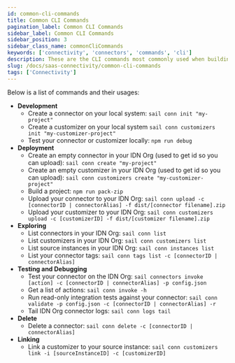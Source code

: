 ```yaml
---
id: common-cli-commands
title: Common CLI Commands
pagination_label: Common CLI Commands
sidebar_label: Common CLI Commands
sidebar_position: 3
sidebar_class_name: commonCliCommands
keywords: ['connectivity', 'connectors', 'commands', 'cli']
description: These are the CLI commands most commonly used when building SaaS Connectors.
slug: /docs/saas-connectivity/common-cli-commands
tags: ['Connectivity']
---
```


Below is a list of commands and their usages:

- **Development**
  - Create a connector on your local system: `sail conn init "my-project"`
  - Create a customizer on your local system `sail conn customizers init "my-customizer-project"`
  - Test your connector or customizer locally: `npm run debug`
- **Deployment**
  - Create an empty connector in your IDN Org (used to get id so you can upload): `sail conn create "my-project"`
  - Create an empty customizer in your IDN Org (used to get id so you can upload): `sail conn customizers create "my-customizer-project"`
  - Build a project: `npm run pack-zip`
  - Upload your connector to your IDN Org: `sail conn upload -c [connectorID | connectorAlias] -f dist/[connector filename].zip`
  - Upload your customizer to your IDN Org: `sail conn customizers upload -c [customizerID] -f dist/[customizer filename].zip`
- **Exploring**
  - List connectors in your IDN Org: `sail conn list`
  - List customizers in your IDN Org: `sail conn customizers list`
  - List source instances in your IDN Org: `sail conn instances list`
  - List your connector tags: `sail conn tags list -c [connectorID | connectorAlias]`
- **Testing and Debugging**
  - Test your connector on the IDN Org: `sail connectors invoke [action] -c [connectorID | connectorAlias] -p config.json`
  - Get a list of actions: `sail conn invoke -h`
  - Run read-only integration tests against your connector: `sail conn validate -p config.json -c [connectorID | connectorAlias] -r`
  - Tail IDN Org connector logs: `sail conn logs tail`
- **Delete**
  - Delete a connector: `sail conn delete -c [connectorID | connectorAlias]`
- **Linking**
  - Link a customizer to your source instance: `sail conn customizers link -i [sourceInstanceID] -c [customizerID]`
  
